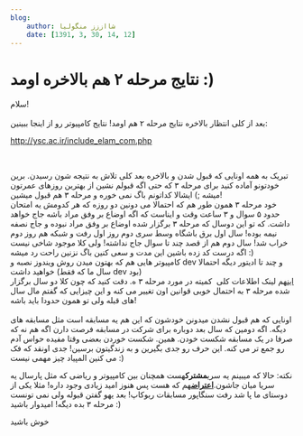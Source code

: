 ```yaml
---
blog:
    author: شااززز منگولیا
    date: [1391, 3, 30, 14, 12]
---
```

# نتایج مرحله ۲ هم بالاخره اومد :)

<div class="cnt">
سلام!<br/><br/>بعد از کلی انتظار بالاخره نتایج مرحله ۲ هم اومد! نتایج کامپیوتر رو از اینجا ببینین:<br/><p><a href="http://ysc.ac.ir/include_elam_com.php">http://ysc.ac.ir/include_elam_com.php</a></p>
<p><br/></p>
<p>تبریک به همه اونایی که قبول شدن و بالاخره بعد کلی تلاش به نتیجه شون رسیدن. برین خودتونو آماده کنید برای مرحله ۳ که حتی اگه قبولم نشین از بهترین روزهای عمرتون میشه ;) ایشالا کداتونم باگ نمی خوره و مرحله ۳ هم قبول میشین!<br/>خود مرحله ۳ همون طور هم که احتمالا می دونین دو روزه که هر کدومش یه امتحان حدود ۵ سوال و ۳ ساعت وقت و ایناست که اگه اوضاع بر وفق مراد باشه جاج خواهد داشت. که تو این دوسال که مرحله ۳ برگزار شده اوضاع بر وفق مراد نبوده و جاج نصفه نیمه بوده! سال اول برق باشگاه وسط سری دوم روز اول رفت و شبکه هم روز دوم خراب شد! سال دوم هم از قصد چند تا سوال جاج نداشته! ولی کلا موجود شاخی نیست اگه درست کد زده باشین این مدت و سعی کنین باگ نزنین راحت رد میشه :)<br/>کامپیوتر هایی هم که بهتون میدن روش ویندوز نصبه و dev و چند تا ادیتور دیگه احتمالا خواهید داشت (سال ما که فقط dev بود)<br/><a href="http://www.inoi.ir/%D9%85%D9%82%D8%B1%D8%B1%D8%A7%D8%AA-%D8%A7%D9%84%D9%85%D9%BE%DB%8C%D8%A7%D8%AF-%D9%87%D8%A7%DB%8C-%D8%AF%D8%A7%D8%AE%D9%84%DB%8C/%D8%A2%D8%B2%D9%85%D9%88%D9%86-%D9%85%D9%82%D8%AF%D9%85%D8%A7%D8%AA%DB%8C-%D8%A8%D8%B1%D9%86%D8%A7%D9%85%D9%87-%D9%86%D9%88%DB%8C%D8%B3%DB%8C/">این</a>هم لینک اطلاعات کلی  کمیته در مورد مرحله ۳ ه. دقت کنید که چون کلا دو سال برگزار شده مرحله ۳ به احتمال خوبی قوانین اون تغییر می کنه و این چیزایی که گفتم مال سال های قبله ولی تو همون حدودا باید باشه!<br/><br/>اونایی که هم قبول نشدن میدونن خودشون که این هم یه مسابقه است مثل مسابقه های دیگه. اگه دومین که سال بعد دوباره برای شرکت در مسابقه فرصت دارن اگه هم نه که صرفا در یک مسابقه شکست خودن. همین. شکست خوردن بعضی وقتا مفیده حواس آدم رو جمع تر می کنه. این حرف رو جدی بگیرین و به زندگیتون برسین! جدی اونقد که فک می کنین المپیاد چیز مهمی نیست :)</p>
<p>نکته: حالا که میبینم یه سری<strong>مشترک</strong>هست همچنان بین کامپیوتر و ریاضی که مثل پارسال یه سریا میان جاشون.<strong><a href="http://shaazzz.blogfa.com/post-31.aspx">اعتراض</a></strong>هم که هست پس هنوز امید زیادی وجود داره! مثلا یکی از دوستای ما پا شد رفت سنگاپور مسابقات ربوکاپ! بعد یهو گفتن قبوله ولی نمی تونست مرحله ۳ بده دیگه! امیدوار باشید :)</p>
<p>خوش باشید</p>
<p></p>
</div>
